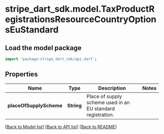 # stripe_dart_sdk.model.TaxProductRegistrationsResourceCountryOptionsEuStandard

## Load the model package
```dart
import 'package:stripe_dart_sdk/api.dart';
```

## Properties
Name | Type | Description | Notes
------------ | ------------- | ------------- | -------------
**placeOfSupplyScheme** | **String** | Place of supply scheme used in an EU standard registration. | 

[[Back to Model list]](../README.md#documentation-for-models) [[Back to API list]](../README.md#documentation-for-api-endpoints) [[Back to README]](../README.md)


